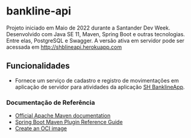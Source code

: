 # bankline-api
Projeto iniciado em Maio de 2022 durante a Santander Dev Week. Desenvolvido com Java SE 11, Maven, Spring Boot e outras tecnologias. Entre elas, PostgreSQL e Swagger. A versão ativa em servidor pode ser acessada em  <http://shblineapi.herokuapp.com>

## Funcionalidades
- Fornece um serviço de cadastro e registro de movimentações em aplicação de servidor para atividades da aplicação [SH BanklineApp](https://github.com/pysmendes/bankline-app).


### Documentação de Referência

* [Official Apache Maven documentation](https://maven.apache.org/guides/index.html)
* [Spring Boot Maven Plugin Reference Guide](https://docs.spring.io/spring-boot/docs/2.6.7/maven-plugin/reference/html/)
* [Create an OCI image](https://docs.spring.io/spring-boot/docs/2.6.7/maven-plugin/reference/html/#build-image)

